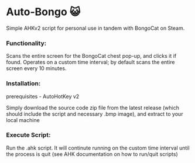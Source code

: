 # Auto-Bongo 😺

Simple AHKv2 script for personal use in tandem with BongoCat on Steam.

### Functionality:
Scans the entire screen for the BongoCat chest pop-up, and clicks it if found. Operates on a custom time interval; by default scans the entire screen every 10 minutes.

### Installation:
prerequisites - AutoHotKey v2

Simply download the source code zip file from the latest release (which should include the script and necessary .bmp image), and extract to your local machine

### Execute Script:
Run the .ahk script. It will continute running on the custom time interval until the process is quit (see AHK documentation on how to run/quit scripts)
